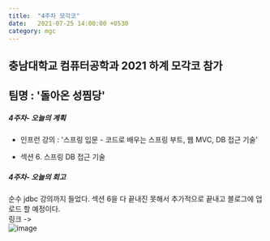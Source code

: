 ```yaml
---
title:  "4주차 모각코"
date:   2021-07-25 14:00:00 +0530
category: mgc
---
```


## 충남대학교 컴퓨터공학과 2021 하계 모각코 참가   
## 팀명 : '돌아온 성찜당'  

##### 4주차- 오늘의 계획
  - 인프런 강의 : '스프링 입문 - 코드로 배우는 스프링 부트, 웹 MVC, DB 접근 기술'   
      
  - 섹션 6. 스프링 DB 접근 기술    
  

##### 4주차- 오늘의 회고  
  순수 jdbc 강의까지 들었다. 섹션 6을 다 끝내진 못해서 추가적으로 끝내고 블로그에 업로드 할 예정이다.  
  링크 ->  
  ![image](https://user-images.githubusercontent.com/26339800/126891698-a78e68f0-d36c-4694-942a-59893ec5522a.png)



